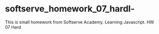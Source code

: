 # softserve_homework_07_hardl-
This is small homework from Softserve Academy. Learning Javascript. HW 07 Hard
